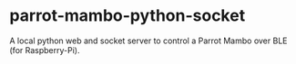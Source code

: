 # parrot-mambo-python-socket
A local python web and socket server to control a Parrot Mambo over BLE (for Raspberry-Pi).
